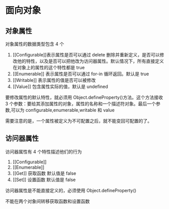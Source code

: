 # 面向对象

## 对象属性

对象属性的数据类型包含 4 个

1. [[Configurable]]表示属性是否可以通过 delete 删除并重新定义，是否可以修改他的特性，以及是否可以把他改为访问器属性。默认情况下，所有直接定义在对象上的属性的这个特性都是 true
2. [[Enumerable]] 表示属性是否可以通过 for-in 循环返回。默认是 true
3. [[Writable]] 表示属性的值是否可以被修改
4. [[Value]] 包含属性实际的值，默认是 undefined

要修改属性的默认特性，就必须用 Object.defineProperty()方法。这个方法接收 3 个参数：要给其添加属性的对象，属性的名称和一个描述符对象。最后一个参数,可以为 configurable,enumerable,writable 和 value

需要注意的是，一个属性被定义为不可配置之后，就不能变回可配置的了。

## 访问器属性

访问器属性有 4 个特性描述他们的行为

1. [[Configurable]]
2. [[Enumerable]]
3. [[Get]] 获取函数 默认值是 false
4. [[Set]] 设置函数 默认值是 false

访问器属性是不能直接定义的，必须使用 Object.defineProperty()

不能在两个对象间转移获取函数和设置函数
